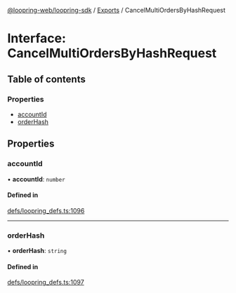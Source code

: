 [@loopring-web/loopring-sdk](../README.md) / [Exports](../modules.md) / CancelMultiOrdersByHashRequest

# Interface: CancelMultiOrdersByHashRequest

## Table of contents

### Properties

- [accountId](CancelMultiOrdersByHashRequest.md#accountid)
- [orderHash](CancelMultiOrdersByHashRequest.md#orderhash)

## Properties

### accountId

• **accountId**: `number`

#### Defined in

[defs/loopring_defs.ts:1096](https://github.com/Loopring/loopring_sdk/blob/d5fca11/src/defs/loopring_defs.ts#L1096)

___

### orderHash

• **orderHash**: `string`

#### Defined in

[defs/loopring_defs.ts:1097](https://github.com/Loopring/loopring_sdk/blob/d5fca11/src/defs/loopring_defs.ts#L1097)
